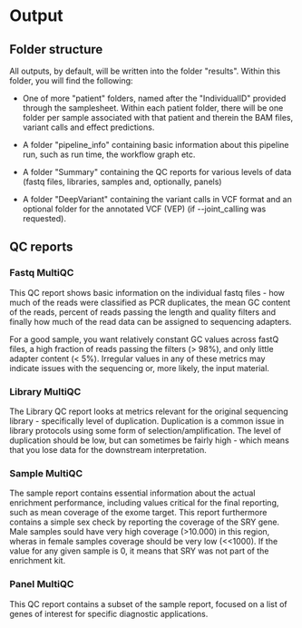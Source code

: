 # Output

## Folder structure

All outputs, by default, will be written into the folder "results". Within this folder, you will find the following:

* One of more "patient" folders, named after the "IndividualID" provided through the samplesheet. Within each patient folder, there will be one folder per sample 
associated with that patient and therein the BAM files, variant calls and effect predictions.

* A folder "pipeline_info" containing basic information about this pipeline run, such as run time, the workflow graph etc. 

* A folder "Summary" containing the QC reports for various levels of data (fastq files, libraries, samples and, optionally, panels)

* A folder "DeepVariant" containing the variant calls in VCF format and an optional folder for the annotated VCF (VEP) (if --joint_calling was requested). 

## QC reports

### Fastq MultiQC

This QC report shows basic information on the individual fastq files - how much of the reads were classified as PCR duplicates, the mean GC content of the reads, percent of reads passing the length and
quality filters and finally how much of the read data can be assigned to sequencing adapters. 

For a good sample, you want relatively constant GC values across fastQ files, a high fraction of reads passing the filters (> 98%), and only little adapter content (< 5%). Irregular values
in any of these metrics may indicate issues with the sequencing or, more likely, the input material.

### Library MultiQC

The Library QC report looks at metrics relevant for the original sequencing library - specifically level of duplication. Duplication is a common issue in library protocols using some form of
selection/amplification. The level of duplication should be low, but can sometimes be fairly high - which means that you lose data for the downstream interpretation. 

### Sample MultiQC

The sample report contains essential information about the actual enrichment performance, including values critical for the final reporting, such as mean coverage of the exome target. 
This report furthermore contains a simple sex check by reporting the coverage of the SRY gene. Male samples sould have very high coverage (>10.000) in this region, 
wheras in female samples coverage should be very low (<<1000). If the value for any given sample is 0, it means that SRY was not part of the enrichment kit. 

### Panel MultiQC

This QC report contains a subset of the sample report, focused on a list of genes of interest for specific diagnostic applications. 



